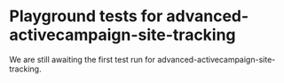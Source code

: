 # Playground tests for advanced-activecampaign-site-tracking
We are still awaiting the first test run for advanced-activecampaign-site-tracking.
